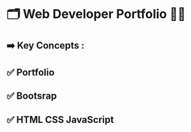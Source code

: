 # 🗂️ Web Developer Portfolio 🧑‍💻
## ➡️ Key Concepts :
## ✅ Portfolio
## ✅ Bootsrap
## ✅ HTML CSS JavaScript

